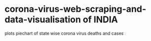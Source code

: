 # corona-virus-web-scraping-and-data-visualisation of INDIA
 plots piechart of state wise corona virus deaths and cases
